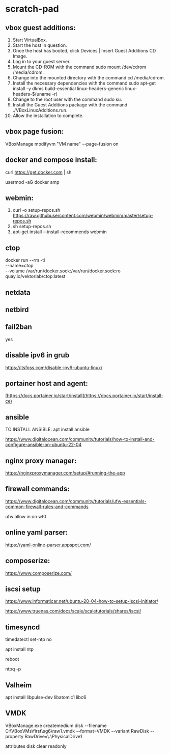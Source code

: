 # scratch-pad

## vbox guest additions:
1. Start VirtualBox.
2. Start the host in question.
3. Once the host has booted, click Devices | Insert Guest Additions CD Image.
4. Log in to your guest server.
5. Mount the CD-ROM with the command sudo mount /dev/cdrom /media/cdrom.
6. Change into the mounted directory with the command cd /media/cdrom.
7. Install the necessary dependencies with the command sudo apt-get install -y dkms build-essential linux-headers-generic linux-headers-$(uname -r)
8. Change to the root user with the command sudo su.
9. Install the Guest Additions package with the command ./VBoxLinuxAdditions.run.
10. Allow the installation to complete.

## vbox page fusion:
VBoxManage modifyvm "VM name" --page-fusion on

## docker and compose install:
curl https://get.docker.com | sh

usermod -aG docker amp

## webmin:
1. curl -o setup-repos.sh https://raw.githubusercontent.com/webmin/webmin/master/setup-repos.sh
2. sh setup-repos.sh
3. apt-get install --install-recommends webmin

## ctop
docker run --rm -ti \
  --name=ctop \
  --volume /var/run/docker.sock:/var/run/docker.sock:ro \
  quay.io/vektorlab/ctop:latest
  
## netdata

## netbird

## fail2ban
yes

## disable ipv6 in grub
https://itsfoss.com/disable-ipv6-ubuntu-linux/

## portainer host and agent:
[https://docs.portainer.io/start/install](https://docs.portainer.io/start/install-ce)

## ansible
TO INSTALL ANSIBLE: apt install ansible

https://www.digitalocean.com/community/tutorials/how-to-install-and-configure-ansible-on-ubuntu-22-04

## nginx proxy manager:
https://nginxproxymanager.com/setup/#running-the-app

## firewall commands:
https://www.digitalocean.com/community/tutorials/ufw-essentials-common-firewall-rules-and-commands

ufw allow in on wt0

## online yaml parser:
https://yaml-online-parser.appspot.com/

## composerize:
https://www.composerize.com/

## iscsi setup
https://www.informaticar.net/ubuntu-20-04-how-to-setup-iscsi-initiator/

https://www.truenas.com/docs/scale/scaletutorials/shares/iscsi/

## timesyncd
timedatectl set-ntp no

apt install ntp

reboot

ntpq -p

## Valheim
apt install libpulse-dev libatomic1 libc6

## VMDK
VBoxManage.exe createmedium disk --filename C:\VBoxVMs\first\sg6\raw1.vmdk --format=VMDK --variant RawDisk --property RawDrive=\\.\PhysicalDrive1

attributes disk clear readonly
